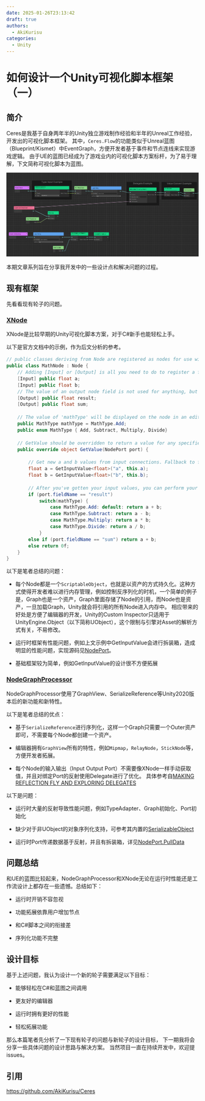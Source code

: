 ```yaml
---
date: 2025-01-26T23:13:42
draft: true
authors:
  - AkiKurisu
categories:
  - Unity
---
```


# 如何设计一个Unity可视化脚本框架（一）

<!-- more -->

## 简介

Ceres是我基于自身两年半的Unity独立游戏制作经验和半年的Unreal工作经验，开发出的可视化脚本框架。
其中，`Ceres.Flow`的功能类似于Unreal蓝图（Blueprint/Kismet）中EventGraph，方便开发者基于事件和节点连线来实现游戏逻辑。
由于UE的蓝图已经成为了游戏业内的可视化脚本方案标杆，为了易于理解，下文简称可视化脚本为蓝图。

![Example](../../../assets/images/2025-01-27/ceres_flow.png)

本期文章系列旨在分享我开发中的一些设计点和解决问题的过程。

## 现有框架
先看看现有轮子的问题。

### [XNode](https://github.com/Siccity/xNode)

XNode是比较早期的Unity可视化脚本方案，对于C#新手也能轻松上手。

以下是官方文档中的示例，作为后文分析的参考。

```C#
// public classes deriving from Node are registered as nodes for use within a graph
public class MathNode : Node {
    // Adding [Input] or [Output] is all you need to do to register a field as a valid port on your node 
    [Input] public float a;
    [Input] public float b;
    // The value of an output node field is not used for anything, but could be used for caching output results
    [Output] public float result;
    [Output] public float sum;

    // The value of 'mathType' will be displayed on the node in an editable format, similar to the inspector
    public MathType mathType = MathType.Add;
    public enum MathType { Add, Subtract, Multiply, Divide}
    
    // GetValue should be overridden to return a value for any specified output port
    public override object GetValue(NodePort port) {

        // Get new a and b values from input connections. Fallback to field values if input is not connected
        float a = GetInputValue<float>("a", this.a);
        float b = GetInputValue<float>("b", this.b);

        // After you've gotten your input values, you can perform your calculations and return a value
        if (port.fieldName == "result")
            switch(mathType) {
                case MathType.Add: default: return a + b;
                case MathType.Subtract: return a - b;
                case MathType.Multiply: return a * b;
                case MathType.Divide: return a / b;
            }
        else if (port.fieldName == "sum") return a + b;
        else return 0f;
    }
}
```
以下是笔者总结的问题：

- 每个Node都是一个`ScriptableObject`，也就是以资产的方式持久化。这种方式使得开发者难以进行内存管理，例如控制反序列化的时机，一个简单的例子是，Graph也是一个资产，Graph里面存储了Node的引用，而Node也是资产，一旦加载Graph，Unity就会将引用的所有Node进入内存中。
  相应带来的好处是方便了编辑器的开发，Unity的Custom Inspector只适用于UnityEngine.Object（以下简称UObject），这个限制与引擎对Asset的解析方式有关，不易修改。

- 运行时框架有性能问题，例如上文示例中GetInputValue会进行拆装箱，造成明显的性能问题，实现源码见[NodePort](https://github.com/Siccity/xNode/blob/master/Scripts/NodePort.cs#L139)。

- 基础框架较为简单，例如GetInputValue的设计很不方便拓展

### [NodeGraphProcessor](https://github.com/alelievr/NodeGraphProcessor)

NodeGraphProcessor使用了GraphView、SerializeReference等Unity2020版本后的新功能和新特性。

以下是笔者总结的优点：

- 基于`SerializeReference`进行序列化，这样一个Graph只需要一个Outer资产即可，不需要每个Node都创建一个资产。
  
- 编辑器拥有`GraphView`所有的特性，例如`Mipmap`，`RelayNode`，`StickNode`等，方便开发者拓展。

- 每个Node的输入输出（Input Output Port）不需要像XNode一样手动获取值，并且对绑定Port的反射使用Delegate进行了优化。
  具体参考自[MAKING REFLECTION FLY AND EXPLORING DELEGATES](https://codeblog.jonskeet.uk/2008/08/09/making-reflection-fly-and-exploring-delegates/)

以下是问题：

- 运行时大量的反射导致性能问题，例如TypeAdapter、Graph初始化、Port初始化
  
- 缺少对于非UObject的对象序列化支持，可参考其内置的[SerializableObject](https://github.com/alelievr/NodeGraphProcessor/blob/master/Assets/com.alelievr.NodeGraphProcessor/Runtime/Utils/SerrializableObject.cs)

- 运行时Port传递数据基于反射，并且有拆装箱，详见[NodePort.PullData](https://github.com/alelievr/NodeGraphProcessor/blob/master/Assets/com.alelievr.NodeGraphProcessor/Runtime/Elements/NodePort.cs#L298)

## 问题总结

和UE的蓝图比较起来，NodeGraphProcessor和XNode无论在运行时性能还是工作流设计上都存在一些遗憾。总结如下：

- 运行时开销不容忽视
  
- 功能拓展依靠用户增加节点

- 和C#脚本之间的衔接差

- 序列化功能不完整

## 设计目标

基于上述问题，我认为设计一个新的轮子需要满足以下目标：

- 能够轻松在C#和蓝图之间调用
  
- 更友好的编辑器

- 运行时拥有更好的性能

- 轻松拓展功能

那么本篇笔者先分析了一下现有轮子的问题与新轮子的设计目标，
下一期我将会分享一些具体问题的设计思路与解决方案。
当然项目一直在持续开发中，欢迎提issues。

## 引用
https://github.com/AkiKurisu/Ceres